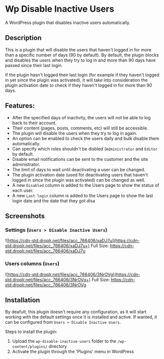 # Wp Disable Inactive Users

A WordPress plugin that disables inactive users automatically.

## Description

This is a plugin that will disable the users that haven't logged in for more than a specific number of days (90 by default).
By default, the plugin blocks and disables the users when they try to log in and more than 90 days have passed since their last login. 

If the plugin hasn't logged their last login (for example if they haven't logged in yet since the plugin was activated), it will take into consideration the plugin activation date to check if they haven't logged in for more than 90 days.

## Features:
*   After the specified days of inactivity, the users will not be able to log back to their account.
*   Their content (pages, posts, comments, etc) will still be accessible.
*   The plugin will disable the users when they try to log in again.
*   An option can be enabled to check the users daily and bulk disable them automatically.
*   Can specify which roles shouldn't be disbled (`Administrator` and `Editor` by default.
*   Disable email notifications can be sent to the customer and the site administrator.
*   The limit of days to wait until deactivating a user can be changed.
*   The plugin activation date (used for deactivating users that haven't logged in since the plugin was activated) can be changed as well.
*   A new `Disabled` column is added to the Users page to show the status of each user.
*   A new `Last login` column is added to the Users page to show the last login date and the date that they got disa
## Screenshots

### Settings (`Users > Disable Inactive Users`)
![https://cdn-std.droplr.net/files/acc_766406/xaDJ7u](https://cdn-std.droplr.net/files/acc_766406/xaDJ7u+) 
Full Size: https://cdn-std.droplr.net/files/acc_766406/xaDJ7u

### Users columns (`Users`)
![https://cdn-std.droplr.net/files/acc_766406/3NrOVg](https://cdn-std.droplr.net/files/acc_766406/3NrOVg+) 
Full Size: https://cdn-std.droplr.net/files/acc_766406/3NrOVg

## Installation

By deafult, this plugin doesn't require any configuration, as it will start working with the default settings once it is installed and active.
If wanted, it can be configured from `Users > Disable Inactive Users`.
 
Steps to install the plugin:

1. Upload the `wp-disable-inactive-users` folder to the `/wp-content/plugins/` directory
2. Activate the plugin through the 'Plugins' menu in WordPress
